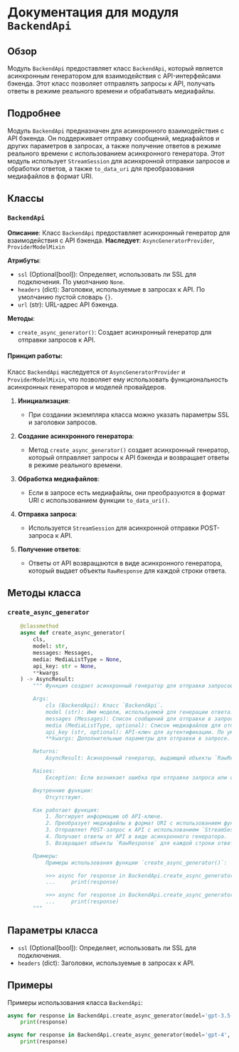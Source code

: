 # Документация для модуля `BackendApi`

## Обзор

Модуль `BackendApi` предоставляет класс `BackendApi`, который является асинхронным генератором для взаимодействия с API-интерфейсами бэкенда. Этот класс позволяет отправлять запросы к API, получать ответы в режиме реального времени и обрабатывать медиафайлы.

## Подробнее

Модуль `BackendApi` предназначен для асинхронного взаимодействия с API бэкенда. Он поддерживает отправку сообщений, медиафайлов и других параметров в запросах, а также получение ответов в режиме реального времени с использованием асинхронного генератора.
Этот модуль использует `StreamSession` для асинхронной отправки запросов и обработки ответов, а также `to_data_uri` для преобразования медиафайлов в формат URI.

## Классы

### `BackendApi`

**Описание**: Класс `BackendApi` предоставляет асинхронный генератор для взаимодействия с API бэкенда.
**Наследует**: `AsyncGeneratorProvider`, `ProviderModelMixin`

**Атрибуты**:
- `ssl` (Optional[bool]): Определяет, использовать ли SSL для подключения. По умолчанию `None`.
- `headers` (dict): Заголовки, используемые в запросах к API. По умолчанию пустой словарь `{}`.
- `url` (str): URL-адрес API бэкенда.

**Методы**:
- `create_async_generator()`: Создает асинхронный генератор для отправки запросов к API.

#### Принцип работы:

Класс `BackendApi` наследуется от `AsyncGeneratorProvider` и `ProviderModelMixin`, что позволяет ему использовать функциональность асинхронных генераторов и моделей провайдеров.

1. **Инициализация**:
   - При создании экземпляра класса можно указать параметры SSL и заголовки запросов.

2. **Создание асинхронного генератора**:
   - Метод `create_async_generator()` создает асинхронный генератор, который отправляет запросы к API бэкенда и возвращает ответы в режиме реального времени.

3. **Обработка медиафайлов**:
   - Если в запросе есть медиафайлы, они преобразуются в формат URI с использованием функции `to_data_uri()`.

4. **Отправка запроса**:
   - Используется `StreamSession` для асинхронной отправки POST-запроса к API.

5. **Получение ответов**:
   - Ответы от API возвращаются в виде асинхронного генератора, который выдает объекты `RawResponse` для каждой строки ответа.

## Методы класса

### `create_async_generator`

```python
    @classmethod
    async def create_async_generator(
        cls,
        model: str,
        messages: Messages,
        media: MediaListType = None,
        api_key: str = None,
        **kwargs
    ) -> AsyncResult:
        """ Функция создает асинхронный генератор для отправки запросов к API.

        Args:
            cls (BackendApi): Класс `BackendApi`.
            model (str): Имя модели, используемой для генерации ответа.
            messages (Messages): Список сообщений для отправки в запросе.
            media (MediaListType, optional): Список медиафайлов для отправки в запросе. По умолчанию `None`.
            api_key (str, optional): API-ключ для аутентификации. По умолчанию `None`.
            **kwargs: Дополнительные параметры для отправки в запросе.

        Returns:
            AsyncResult: Асинхронный генератор, выдающий объекты `RawResponse` для каждой строки ответа от API.

        Raises:
            Exception: Если возникает ошибка при отправке запроса или обработке ответа.

        Внутренние функции:
            Отсутствуют.

        Как работает функция:
            1. Логгирует информацию об API-ключе.
            2. Преобразует медиафайлы в формат URI с использованием функции `to_data_uri()`.
            3. Отправляет POST-запрос к API с использованием `StreamSession`.
            4. Получает ответы от API в виде асинхронного генератора.
            5. Возвращает объекты `RawResponse` для каждой строки ответа.

        Примеры:
            Примеры использования функции `create_async_generator()`:

            >>> async for response in BackendApi.create_async_generator(model='gpt-3.5-turbo', messages=[{'role': 'user', 'content': 'Hello'}]):
            ...     print(response)

            >>> async for response in BackendApi.create_async_generator(model='gpt-4', messages=[{'role': 'user', 'content': 'Image this'}], media=[('image.png', 'image/png')]):
            ...     print(response)
        """
```

## Параметры класса

- `ssl` (Optional[bool]): Определяет, использовать ли SSL для подключения.
- `headers` (dict): Заголовки, используемые в запросах к API.

## Примеры

Примеры использования класса `BackendApi`:

```python
async for response in BackendApi.create_async_generator(model='gpt-3.5-turbo', messages=[{'role': 'user', 'content': 'Hello'}]):
    print(response)

async for response in BackendApi.create_async_generator(model='gpt-4', messages=[{'role': 'user', 'content': 'Image this'}], media=[('image.png', 'image/png')]):
    print(response)